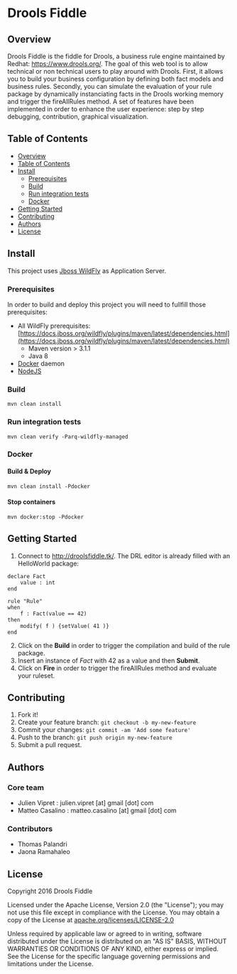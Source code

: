 # Drools Fiddle

## Overview

Drools Fiddle is the fiddle for Drools, a business rule engine maintained by Redhat: https://www.drools.org/. The goal of this web tool is to allow technical or non technical users to play around with Drools. First, it allows you to build your business configuration by defining both fact models and business rules. Secondly, you can simulate the evaluation of your rule package by dynamically instanciating facts in the Drools working memory and trigger the fireAllRules method. A set of features have been implemented in order to enhance the user experience: step by step debugging, contribution, graphical visualization.

## Table of Contents

  - [Overview](#overview)
  - [Table of Contents](#table-of-contents)
  - [Install](#install)
    - [Prerequisites](#prerequisites)
    - [Build](#build)
    - [Run integration tests](#run-integration-test)
    - [Docker](#docker)
  - [Getting Started](#getting-started)
  - [Contributing](#contributing)
  - [Authors](#authors)
  - [License](#license)

## Install

This project uses [Jboss WildFly](https://wildfly.org) as Application Server.

### Prerequisites

In order to build and deploy this project you will need to fullfill those prerequisites:
* All WildFly prerequisites: [https://docs.jboss.org/wildfly/plugins/maven/latest/dependencies.html](https://docs.jboss.org/wildfly/plugins/maven/latest/dependencies.html)
    * Maven version > 3.1.1
    * Java 8
*  [Docker](https://www.docker.com) daemon
*  [NodeJS](https://nodejs.org/en/)

### Build

    mvn clean install

### Run integration tests

    mvn clean verify -Parq-wildfly-managed

### Docker

#### Build & Deploy

    mvn clean install -Pdocker

#### Stop containers

    mvn docker:stop -Pdocker

## Getting Started

1. Connect to http://droolsfiddle.tk/. The DRL editor is already filled with an HelloWorld package:

```
declare Fact
    value : int
end

rule "Rule"
when
    f : Fact(value == 42)
then
    modify( f ) {setValue( 41 )}
end
```

2. Click on the **Build** in order to trigger the compilation and build of the rule package.
3. Insert an instance of _Fact_ with 42 as a value and then **Submit**.
4. Click on **Fire** in order to trigger the fireAllRules method and evaluate your ruleset.

## Contributing

1. Fork it!
2. Create your feature branch: `git checkout -b my-new-feature`
3. Commit your changes: `git commit -am 'Add some feature'`
4. Push to the branch: `git push origin my-new-feature`
5. Submit a pull request.

## Authors

### Core team

* Julien Vipret : julien.vipret [at] gmail [dot] com
* Matteo Casalino : matteo.casalino [at] gmail [dot] com

### Contributors

* Thomas Palandri
* Jaona Ramahaleo

## License

Copyright 2016 Drools Fiddle

Licensed under the Apache License, Version 2.0 (the "License");
you may not use this file except in compliance with the License.
You may obtain a copy of the License at [apache.org/licenses/LICENSE-2.0](http://www.apache.org/licenses/LICENSE-2.0)

Unless required by applicable law or agreed to in writing, software
distributed under the License is distributed on an "AS IS" BASIS,
WITHOUT WARRANTIES OR CONDITIONS OF ANY KIND, either express or implied.
See the License for the specific language governing permissions and
limitations under the License.
